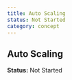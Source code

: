 ```yaml
---
title: Auto Scaling
status: Not Started
category: concept
---
```

## Auto Scaling

**Status:** Not Started


